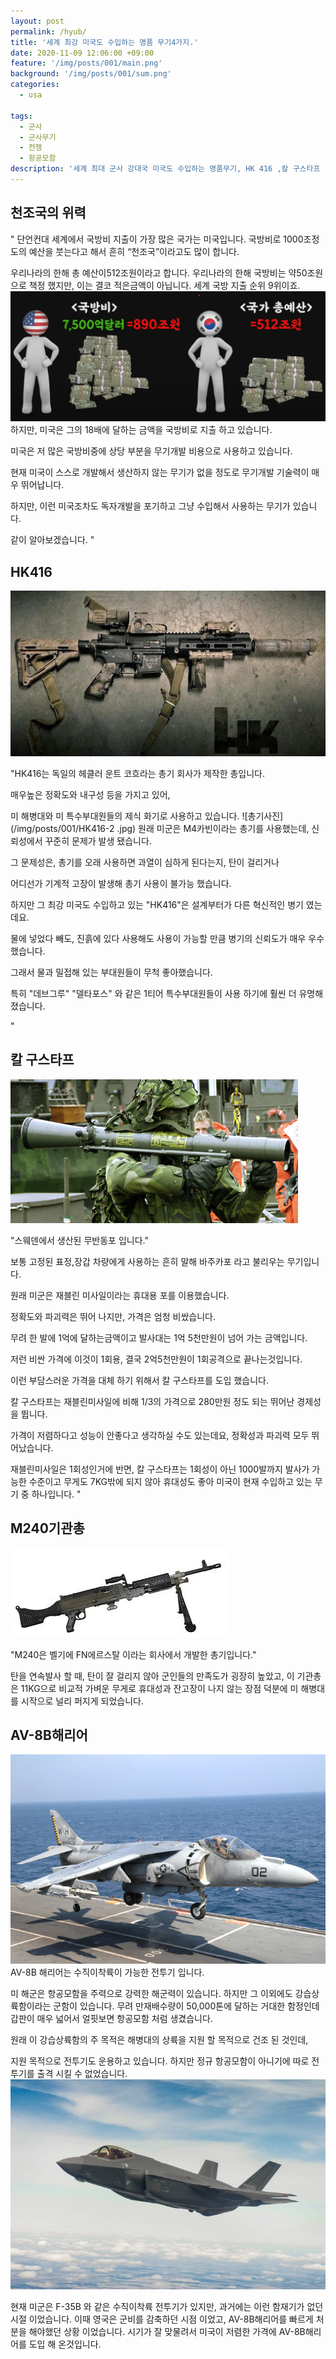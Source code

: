 ```yaml
---
layout: post
permalink: /hyub/
title: '세계 최강 미국도 수입하는 명품 무기4가지.'
date: 2020-11-09 12:06:00 +09:00
feature: '/img/posts/001/main.png'
background: '/img/posts/001/sum.png'
categories:
  - usa

tags:
  - 군사
  - 군사무기
  - 전쟁
  - 항공모함
description: '세계 최대 군사 강대국 미국도 수입하는 명품무기, HK 416 ,칼 구스타프 , M240기관총 등등'
---
```


## 천조국의 위력

" 단언컨대 세계에서 국방비 지출이 가장 많은 국가는 미국입니다. 국방비로 1000조정도의 예산을 붓는다고 해서 흔히 “천조국”이라고도 많이 합니다.

우리나라의 한해 총 예산이512조원이라고 합니다. 우리나라의 한해 국방비는 약50조원으로 책정 했지만, 이는 결코 적은금액이 아닙니다. 세계 국방 지출 순위 9위이죠.
![국방](/img/posts/001/money.png)
하지만, 미국은 그의 18배에 달하는 금액을 국방비로 지출 하고 있습니다.

미국은 저 많은 국방비중에 상당 부분을 무기개발 비용으로 사용하고 있습니다.

현재 미국이 스스로 개발해서 생산하지 않는 무기가 없을 정도로 무기개발 기술력이 매우 뛰어납니다.

하지만, 이런 미국조차도 독자개발을 포기하고 그냥 수입해서 사용하는 무기가 있습니다.

같이 알아보겠습니다. "

## HK416

![hk416](/img/posts/001/hk416-2.jpg)

"HK416는 독일의 헤클러 운트 코흐라는 총기 회사가 제작한 총입니다.

매우높은 정확도와 내구성 등을 가지고 있어,

미 해병대와 미 특수부대원들의 제식 화기로 사용하고 있습니다.
![총기사진](/img/posts/001/HK416-2 .jpg)
원래 미군은 M4카빈이라는 총기를 사용했는데,
신뢰성에서 꾸준히 문제가 발생 됐습니다.

그 문제성은, 총기를 오래 사용하면 과열이 심하게 된다는지, 탄이 걸리거나

어디선가 기계적 고장이 발생해 총기 사용이 불가능 했습니다.

하지만 그 최강 미국도 수입하고 있는 "HK416"은 설계부터가 다른 혁신적인 병기 였는데요.

물에 넣었다 빼도, 진흙에 있다 사용해도 사용이 가능할 만큼 병기의 신뢰도가 매우 우수했습니다.

그래서 물과 밀접해 있는 부대원들이 무척 좋아했습니다.

특히 "데브그루" "델타포스" 와 같은 1티어 특수부대원들이 사용 하기에 훨씬 더 유명해졌습니다.

"

## 칼 구스타프
![칼 구스타프](/img/posts/001/kal-gustaf.jfif)



"스웨덴에서 생산된 무반동포 입니다."

보통 고정된 표정,장갑 차량에게 사용하는 흔히 말해 바주카포 라고 불리우는 무기입니다.

원래 미군은 재블린 미사일이라는 휴대용 포를 이용했습니다.

정확도와 파괴력은 뛰어 나지만, 가격은 엄청 비쌌습니다.

무려 한 발에 1억에 달하는금액이고 발사대는 1억 5천만원이 넘어 가는 금액입니다.

저런 비싼 가격에 이것이 1회용, 결국 2억5천만원이 1회공격으로 끝나는것입니다.

이런 부담스러운 가격을 대체 하기 위해서 칼 구스타프를 도입 했습니다.

칼 구스타프는 재블린미사일에 비해 1/3의 가격으로 280만원 정도 되는 뛰어난 경제성을 뜁니다.

가격이 저렴하다고 성능이 안좋다고 생각하실 수도 있는데요,
정확성과 파괴력 모두 뛰어났습니다.

재블린미사일은 1회성인거에 반면, 칼 구스타프는 1회성이 아닌 1000발까지 발사가 가능한 수준이고
무게도 7KG밖에 되지 않아 휴대성도 좋아 미국이 현재 수입하고 있는 무기 중 하나입니다.
"


## M240기관총
![기관총](/img/posts/001/M240.jfif)


"M240은 벨기에 FN에르스탈 이라는 회사에서 개발한 총기입니다."

탄을 연속발사 할 때, 탄이 잘 걸리지 않아 군인들의 만족도가 굉장히 높았고,
이 기관총은 11KG으로 비교적 가벼운 무게로 휴대성과 잔고장이 나지 않는 장점 덕분에 미 해병대를 시작으로 널리 퍼지게 되었습니다.



## AV-8B해리어
![해리어](/img/posts/001/harier.jfif)
AV-8B 해리어는 수직이착륙이 가능한 전투기 입니다.

미 해군은 항공모함을 주력으로 강력한 해군력이 있습니다. 하지만 그 이외에도 강습상륙함이라는 군함이 있습니다.
무려 만재배수량이 50,000톤에 달하는 거대한 함정인데 갑판이 매우 넓어서 얼핏보면 항공모함 처럼 생겼습니다.

원래 이 강습상륙함의 주 목적은 해병대의 상륙을 지원 할 목적으로 건조 된 것인데,

지원 목적으로 전투기도 운용하고 있습니다.  하지만 정규 항공모함이 아니기에 따로 전투기를 출격 시킬 수 없었습니다.
![F35](/img/posts/001/F35.jfif)


현재 미군은 F-35B 와 같은 수직이착륙  전투기가 있지만,
과거에는 이런 함재기가 없던 시절 이었습니다.
이때 영국은 군비를 감축하던 시점 이었고, AV-8B해리어를 빠르게 처분을 해야했던 상황 이었습니다.
시기가 잘 맞물려서 미국이 저렴한 가격에 AV-8B해리어를 도입 해 온것입니다.
